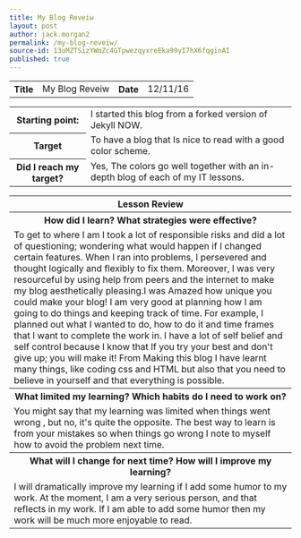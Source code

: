 ```yaml
---
title: My Blog Reveiw
layout: post
author: jack.morgan2
permalink: /my-blog-reveiw/
source-id: 13uMZTSizYWmZc4GTpwezqyxreEka99yI7hX6fqginAI
published: true
---
```

<table>
  <tr>
    <th>Title</th>
    <td>My Blog Reveiw</td>
    <th>Date</th>
    <td>12/11/16</td>
  </tr>
</table>


<table>
  <tr>
    <th>Starting point:</th>
    <td>I started this blog from a forked version of Jekyll NOW.</td>
  </tr>
  <tr>
    <th>Target</th>
    <td>To have a blog that Is nice to read with a good color scheme.</td>
  </tr>
  <tr>
    <th>Did I reach my target? 
</th>
    <td>Yes, The colors go well together with an in-depth blog of each of my IT lessons.</td>
  </tr>
</table>


<table>
  <tr>
    <th>Lesson Review</th>
  </tr>
  <tr>
    <th>How did I learn? What strategies were effective? </th>
  </tr>
  <tr>
    <td>To get to where I am I  took a lot of responsible risks and did a lot of  questioning; wondering what would happen if I changed certain features. When I ran into problems, I persevered and  thought logically and flexibly  to fix them. Moreover, I was very resourceful by using help from peers and the internet to make my blog aesthetically pleasing.I was Amazed how unique you could make your blog! I am very good at planning how I am going to do things and keeping track of time. For example, I planned out what I wanted to do, how to do it and time frames that I want to complete the work in. I have a lot of self belief and self control because I know that If you try your best and don't give up; you will make it! From Making this blog I have learnt many things, like coding css and HTML but also that you need to believe in yourself and that everything is possible.</td>
  </tr>
  <tr>
    <th>What limited my learning? Which habits do I need to work on? </th>
  </tr>
  <tr>
    <td>You might say that my learning was limited when things went wrong , but no, it's quite the opposite. The best way to learn is from your mistakes so when things go wrong I note to myself how to avoid the problem next time.</td>
  </tr>
  <tr>
    <th>What will I change for next time? How will I improve my learning?</th>
  </tr>
  <tr>
    <td>I will dramatically improve my learning if I add some humor to my work. At the moment, I am a very serious person, and that reflects in my work. If I am able to add some humor then my work will be much more enjoyable to read.</td>
  </tr>
</table>


